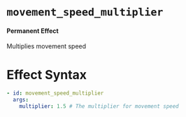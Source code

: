 # `movement_speed_multiplier`
#### Permanent Effect

Multiplies movement speed

# Effect Syntax
```yaml
- id: movement_speed_multiplier
  args:
    multiplier: 1.5 # The multiplier for movement speed
```